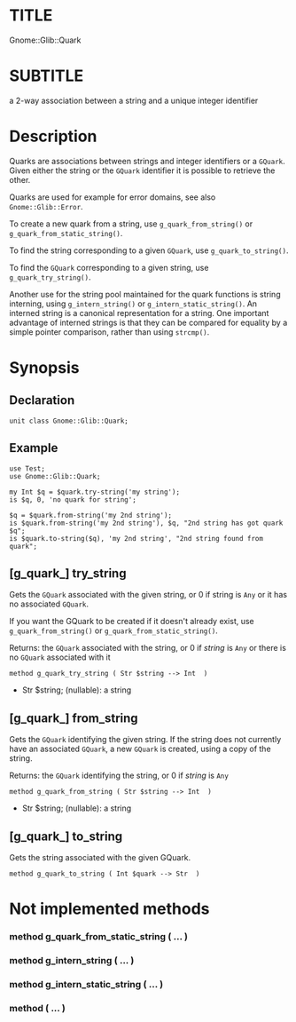 TITLE
=====

Gnome::Glib::Quark

SUBTITLE
========

a 2-way association between a string and a unique integer identifier

Description
===========

Quarks are associations between strings and integer identifiers or a `GQuark`. Given either the string or the `GQuark` identifier it is possible to retrieve the other.

Quarks are used for example for error domains, see also `Gnome::Glib::Error`.

To create a new quark from a string, use `g_quark_from_string()` or `g_quark_from_static_string()`.

To find the string corresponding to a given `GQuark`, use `g_quark_to_string()`.

To find the `GQuark` corresponding to a given string, use `g_quark_try_string()`.

Another use for the string pool maintained for the quark functions is string interning, using `g_intern_string()` or `g_intern_static_string()`. An interned string is a canonical representation for a string. One important advantage of interned strings is that they can be compared for equality by a simple pointer comparison, rather than using `strcmp()`.

Synopsis
========

Declaration
-----------

    unit class Gnome::Glib::Quark;

Example
-------

    use Test;
    use Gnome::Glib::Quark;

    my Int $q = $quark.try-string('my string');
    is $q, 0, 'no quark for string';

    $q = $quark.from-string('my 2nd string');
    is $quark.from-string('my 2nd string'), $q, "2nd string has got quark $q";
    is $quark.to-string($q), 'my 2nd string', "2nd string found from quark";

[g_quark_] try_string
---------------------

Gets the `GQuark` associated with the given string, or 0 if string is `Any` or it has no associated `GQuark`.

If you want the GQuark to be created if it doesn't already exist, use `g_quark_from_string()` or `g_quark_from_static_string()`.

Returns: the `GQuark` associated with the string, or 0 if *string* is `Any` or there is no `GQuark` associated with it

    method g_quark_try_string ( Str $string --> Int  )

  * Str $string; (nullable): a string

[g_quark_] from_string
----------------------

Gets the `GQuark` identifying the given string. If the string does not currently have an associated `GQuark`, a new `GQuark` is created, using a copy of the string.

Returns: the `GQuark` identifying the string, or 0 if *string* is `Any`

    method g_quark_from_string ( Str $string --> Int  )

  * Str $string; (nullable): a string

[g_quark_] to_string
--------------------

Gets the string associated with the given GQuark.

    method g_quark_to_string ( Int $quark --> Str  )

Not implemented methods
=======================

### method g_quark_from_static_string ( ... )

### method g_intern_string ( ... )

### method g_intern_static_string ( ... )

### method ( ... )

